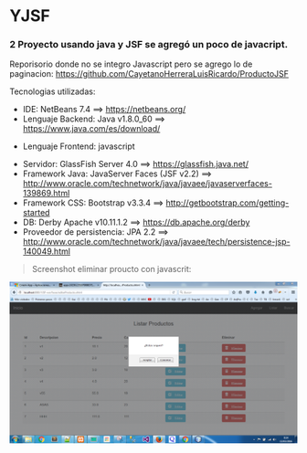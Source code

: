 # YJSF
### 2 Proyecto usando java y JSF se agregó un poco de javacript.

Reporisorio donde no se integro Javascript pero se agrego lo de paginacion: https://github.com/CayetanoHerreraLuisRicardo/ProductoJSF



Tecnologias utilizadas:
- IDE: NetBeans 7.4 ==> https://netbeans.org/
- Lenguaje Backend: Java v1.8.0_60 ==> https://www.java.com/es/download/
+ Lenguaje Frontend: javascript
- Servidor: GlassFish Server 4.0 ==> https://glassfish.java.net/
- Framework Java: JavaServer Faces (JSF v2.2)  ==> http://www.oracle.com/technetwork/java/javaee/javaserverfaces-139869.html
- Framework CSS: Bootstrap v3.3.4 ==> http://getbootstrap.com/getting-started
- DB: Derby Apache v10.11.1.2 ==> https://db.apache.org/derby
- Proveedor de persistencia: JPA 2.2 ==> http://www.oracle.com/technetwork/java/javaee/tech/persistence-jsp-140049.html

> Screenshot eliminar proucto con javascrit:

![eliminar-JSF](https://github.com/CayetanoHerreraLuisRicardo/YJSF/blob/master/LISTADO-YJSF.PNG)

